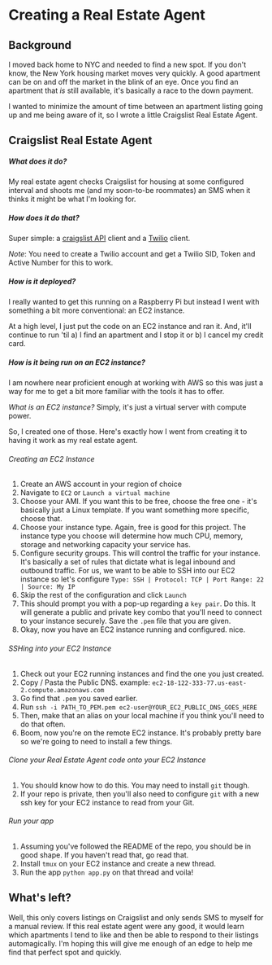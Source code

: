 # Creating a Real Estate Agent

## Background

I moved back home to NYC and needed to find a new spot. If you don't know, the New York housing market moves very quickly. A good apartment can be on and off the market in the blink of an eye. Once you find an apartment that _is_ still available, it's basically a race to the down payment.

I wanted to minimize the amount of time between an apartment listing going up and me being aware of it, so I wrote a little Craigslist Real Estate Agent.

## Craigslist Real Estate Agent

##### What does it do?

My real estate agent checks Craigslist for housing at some configured interval and shoots me (and my soon-to-be roommates) an SMS when it thinks it might be what I'm looking for.

##### How does it do that?

Super simple: a [craigslist API](https://github.com/juliomalegria/python-craigslist) client and a [Twilio](https://www.twilio.com/) client.

*Note*: You need to create a Twilio account and get a Twilio SID, Token and Active Number for this to work.

##### How is it deployed?

I really wanted to get this running on a Raspberry Pi but instead I went with something a bit more conventional: an EC2 instance.

At a high level, I just put the code on an EC2 instance and ran it. And, it'll continue to run 'til a) I find an apartment and I stop it or b) I cancel my credit card.

##### How is it being run on an EC2 instance?

I am nowhere near proficient enough at working with AWS so this was just a way for me to get a bit more familiar with the tools it has to offer.

*What is an EC2 instance?* Simply, it's just a virtual server with compute power.

So, I created one of those. Here's exactly how I went from creating it to having it work as my real estate agent.


###### Creating an EC2 Instance

1. Create an AWS account in your region of choice
2. Navigate to `EC2` or `Launch a virtual machine`
3. Choose your AMI. If you want this to be free, choose the free one - it's basically just a Linux template. If you want something more specific, choose that.
4. Choose your instance type. Again, free is good for this project. The instance type you choose will determine how much CPU, memory, storage and networking capacity your service has.
5. Configure security groups. This will control the traffic for your instance. It's basically a set of rules that dictate what is legal inbound and outbound traffic. For us, we want to be able to SSH into our EC2 instance so let's configure `Type: SSH | Protocol: TCP | Port Range: 22 | Source: My IP`
5. Skip the rest of the configuration and click `Launch`
6. This should prompt you with a pop-up regarding a `key pair`. Do this. It will generate a public and private key combo that you'll need to connect to your instance securely. Save the `.pem` file that you are given.
7. Okay, now you have an EC2 instance running and configured. nice.

###### SSHing into your EC2 Instance

1. Check out your EC2 running instances and find the one you just created.
2. Copy / Pasta the Public DNS. example: `ec2-18-122-333-77.us-east-2.compute.amazonaws.com`
3. Go find that `.pem` you saved earlier.
4. Run `ssh -i PATH_TO_PEM.pem ec2-user@YOUR_EC2_PUBLIC_DNS_GOES_HERE`
5. Then, make that an alias on your local machine if you think you'll need to do that often.
6. Boom, now you're on the remote EC2 instance. It's probably pretty bare so we're going to need to install a few things.

###### Clone your Real Estate Agent code onto your EC2 Instance

1. You should know how to do this. You may need to install `git` though.
2. If your repo is private, then you'll also need to configure `git` with a new ssh key for your EC2 instance to read from your Git.

###### Run your app

1. Assuming you've followed the README of the repo, you should be in good shape. If you haven't read that, go read that.
2. Install `tmux` on your EC2 instance and create a new thread.
3. Run the app `python app.py` on that thread and voila!

## What's left?

Well, this only covers listings on Craigslist and only sends SMS to myself for a manual review. If this real estate agent were any good, it would learn which apartments I tend to like and then be able to respond to their listings automagically. I'm hoping this will give me enough of an edge to help me find that perfect spot and quickly.